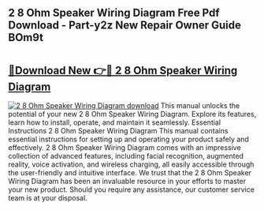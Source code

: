## 2 8 Ohm Speaker Wiring Diagram Free Pdf Download - Part-y2z New Repair Owner Guide BOm9t

# <h2><a href="http://dfoozml.blite.top/?on=2+8+Ohm+Speaker+Wiring+Diagram">🔗Download New 👉🔴 2 8 Ohm Speaker Wiring Diagram</a></h2>

[![2 8 Ohm Speaker Wiring Diagram download](https://i.imgur.com/lujVjoI.png)](http://dfoozml.blite.top/?on=2+8+Ohm+Speaker+Wiring+Diagram)
This manual unlocks the potential of your new 2 8 Ohm Speaker Wiring Diagram. Explore its features, learn how to install, operate, and maintain it seamlessly. Essential Instructions 2 8 Ohm Speaker Wiring Diagram This manual contains essential instructions for setting up and operating your product safely and effectively. 2 8 Ohm Speaker Wiring Diagram comes with an impressive collection of advanced features, including facial recognition, augmented reality, voice activation, and wireless charging, all easily accessible through the user-friendly and intuitive interface. We trust that the 2 8 Ohm Speaker Wiring Diagram has been an invaluable resource in your efforts to master your new product. Should you require any assistance, our customer service team is at your disposal.
